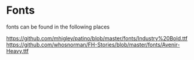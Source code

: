 # Fonts

fonts can be found in the following places

https://github.com/mhigley/patino/blob/master/fonts/Industry%20Bold.ttf
https://github.com/whosnorman/FH-Stories/blob/master/fonts/Avenir-Heavy.ttf